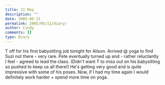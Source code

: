 ```yaml
---
title: 11 May
description: ""
date: 2005-05-11
permalink: 2005/05/11/diary/
author: Cindy
comments: []
type: Diary
---
```


T off for his first babysitting job tonight for Alison. Arrived @ yoga to find Suzi not there - very rare. Pete eventually turned up and - rather reluctantly I feel - agreed to lead the class. (Didn't want T to miss out on his babysitting so pushed to keep us all there!) He's getting very good and is quite impressive with some of his poses. Now, if I had my time again I would definitely work harder + spend more time on yoga.
